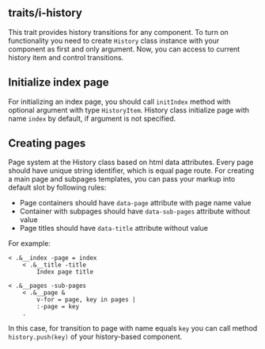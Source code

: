 ## traits/i-history
This trait provides history transitions for any component.
To turn on functionality you need to create `History` class instance with your component as first and only argument. Now, you can access to current history item and control transitions.

## Initialize index page
For initializing an index page, you should call `initIndex` method with optional argument with type `HistoryItem`. History class initialize page with name `index` by default, if argument is not specified.

## Creating pages
Page system at the History class based on html data attributes. Every page should have unique string identifier, which is equal page route.
For creating a main page and subpages templates, you can pass your markup into default slot by following rules:
* Page containers should have `data-page` attribute with page name value
* Container with subpages should have `data-sub-pages` attribute without value
* Page titles should have `data-title` attribute without value

For example:
```
< .&__index -page = index
    < .&__title -title
        Index page title

< .&__pages -sub-pages
    < .&__page &
        v-for = page, key in pages |
        :-page = key
    .
```

In this case, for transition to page with name equals `key` you can call method `history.push(key)` of your history-based component.
